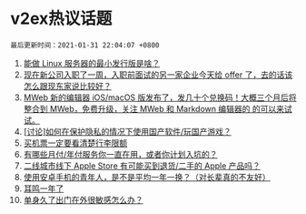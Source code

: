 # v2ex热议话题

`最后更新时间：2021-01-31 22:04:07 +0800`

1. [能做 Linux 服务器的最小发行版是啥？](https://www.v2ex.com/t/749947)
1. [现在新公司入职了一周，入职前面试的另一家企业今天给 offer 了，去的话该怎么跟现东家说比较好？](https://www.v2ex.com/t/749929)
1. [MWeb 新的编辑器 iOS/macOS 版发布了，发几十个兑换码！大概三个月后将整合到 MWeb，免费升级，关注 MWeb 和 Markdown 编辑器的 的可以来试试。](https://www.v2ex.com/t/749958)
1. [[讨论]如何在保护隐私的情况下使用国产软件/玩国产游戏？](https://www.v2ex.com/t/749960)
1. [买机票一定要看清楚行李限额](https://www.v2ex.com/t/749949)
1. [有哪些月付/年付服务你一直在用，或者你计划入坑的？](https://www.v2ex.com/t/749928)
1. [二线城市线下 Apple Store 有可能买到退货/二手的 Apple 产品吗？](https://www.v2ex.com/t/749927)
1. [使用安卓手机的青年人，是不是平均一年一换？（对长辈真的不友好）](https://www.v2ex.com/t/750022)
1. [耳鸣一年了](https://www.v2ex.com/t/749936)
1. [单身久了出门在外很敏感怎么办？](https://www.v2ex.com/t/750016)

